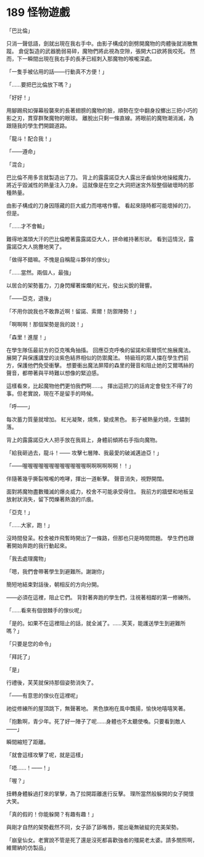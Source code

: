 # 189 怪物遊戲

「巴比倫」

只消一聲低語，劍就出現在我右手中。由影子構成的劍劈開魔物的肉體後就消散無蹤。
倉促製造的武器脆弱易碎，魔物們將此視為空隙，張開大口欲將我咬死。
然而，下一瞬間出現在我右手的長矛已經刺入那魔物的喉嚨深處。

「一隻手被佔用的話——行動真不方便！」

「......要把巴比倫放下嗎？」

「好好！」

用腳踢飛如彈幕般襲來的長著翅膀的魔物的臉，順勢在空中翻身投擲出三把小巧的影之刃，貫穿群聚魔物的眼球。
離脫出只剩一條直線。將眼前的魔物潮消滅，為跟隨我的學生們開闢道路。

「龍斗！配合我！」

「——遵命」

「混合」

巴比倫不用多言就製造出了刀。
背上的露露諾亞大人露出牙齒愉快地操縱魔力，將近乎毀滅性的熱量注入刀身。
這就像是在空之大洞把迷宮外殼整個破壞時的那種熱量。

由影子構成的刀身因隱藏的巨大威力而喀喀作響。
看起來隨時都可能壞掉的刀，但是。

「......才不會輸」

難得地滿頭大汗的巴比倫瞪著露露諾亞大人，拼命維持著形狀。
看到這情況，露露諾亞大人挑釁地笑了。

「做得不錯嘛。不愧是自稱龍斗夥伴的傢伙」

「......當然。兩個人，最強」

以居合的架勢蓄力，刀身閃耀著燦爛的紅光，發出尖銳的聲響。

「——亞克，退後」

「不用你說我也不敢靠近啊！留諾、索爾！防禦陣勢！」

「啊啊啊！那個架勢是我的說！」

「森里！進屋！」

在學生隊伍最前方的亞克嘴角抽搐。
回應亞克呼喚的留諾和索爾慌忙施展魔法。
展開了與保護講堂的淡紫色結界相似的防禦魔法。
特級班的眾人擋在學生們前方，保護他們免受衝擊。
想要衝出魔法屏障的森里的聲音和阻止她的艾爾瑪絲的聲音，都帶著與平時難以想像的緊迫感。

這樣看來，比起魔物他們更怕我們啊......。
揮出這把刀的話肯定會發生不得了的事。但老實說，現在不是留手的時候。

「呼——」

每次蓄力質量就增加。
紅光凝聚，燒焦，變成黑色。
影子被熱量灼燒，生鏽剝落。

背上的露露諾亞大人把手放在我肩上，身體前傾將右手指向魔物。

「給我砸過去，龍斗！—— 攻擊七層陣、我最愛的破滅邁迪亞！」

「——喔喔喔喔喔喔喔喔喔喔喔喔啊啊啊啊啊啊！！」

伴隨著幾乎撕裂喉嚨的咆哮，揮出一道斬擊。
聲音消失，視野開闊。

面對將魔物盡數殲滅的爆炎威力，校舍不可能承受得住。
我前方的牆壁和地板呈放射狀消失，留下閃爍著熱浪的爪痕。

「亞克！」

「......大家，跑！」

沒時間發呆。校舍被炸飛暫時開出了一條路，但那也只是時間問題。
學生們也跟著開始奔跑的我行動起來。

「我去處理魔物」

「嗯，我們會帶著學生到避難所。謝謝你」

簡短地結束對話後，朝相反的方向分開。

——必須在這裡，阻止它們。
背對著奔跑的學生們，注視著相鄰的第一修練所。

「......看來有個很棘手的傢伙呢」

「是的。如果不在這裡阻止的話，就全滅了。......芙芙，能護送學生到避難所嗎？」

「只要是您的命令」

「拜託了」

「是」

行禮後，芙芙就保持那個姿勢消失了。

「——有意思的傢伙在這裡呢」

祂從修練所的屋頂跳下，無聲著地。
黑色旗袍在風中飄揚，愉快地嘻嘻笑著。

「抱歉啊，青少年。死了好一陣子了呢......身體也不太聽使喚。只要看到敵人——」

瞬間縮短了距離。

「就會這樣攻擊了呢，就是這樣」

「唔......！——！」

「喔？」

扭轉身體躲過打來的掌擊，為了拉開距離進行反擊。
理所當然般躲開的女子開懷大笑。

「真的假的！你能躲開？有趣有趣！」

與剛才自然的架勢截然不同，女子舔了舔嘴唇，擺出毫無破綻的完美架勢。

「崩皇仙女。老實說不管是死了還是沒死都喜歡強者的殭屍老太婆。請多關照啊，維爾納的仿製品」
